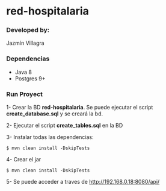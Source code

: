 # red-hospitalaria
### Developed by: 

Jazmín Villagra

### Dependencias

* Java 8
* Postgres 9+

### Run Proyect

1- Crear la BD **red-hospitalaria**. Se puede ejecutar el script **create_database.sql** y se creará la bd.

2- Ejecutar el script **create_tables.sql** en la BD

3- Instalar todas las dependencias:

    $ mvn clean install -DskipTests
    
4- Crear el jar

    $ mvn clean install -DskipTests
    

5- Se puede acceder a traves de http://192.168.0.18:8080/api/    
